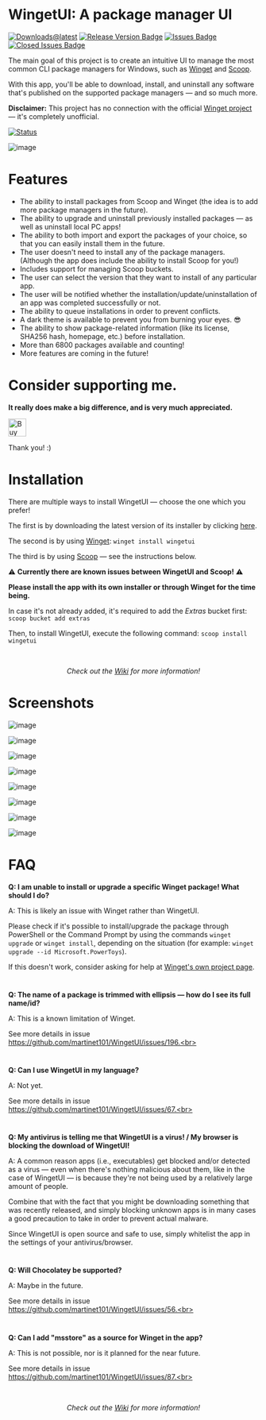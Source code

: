 # WingetUI: A package manager UI

[![Downloads@latest](https://img.shields.io/github/downloads/martinet101/WingetUI/total?style=for-the-badge)](https://github.com/martinet101/WingetUI/releases/latest/download/WingetUI.Installer.exe)
[![Release Version Badge](https://img.shields.io/github/v/release/martinet101/WingetUI?style=for-the-badge)](https://github.com/martinet101/WingetUI/releases)
[![Issues Badge](https://img.shields.io/github/issues/martinet101/WingetUI?style=for-the-badge)](https://github.com/martinet101/WingetUI/issues)
[![Closed Issues Badge](https://img.shields.io/github/issues-closed/martinet101/WingetUI?color=%238256d0&style=for-the-badge)](https://github.com/martinet101/WingetUI/issues?q=is%3Aissue+is%3Aclosed)

The main goal of this project is to create an intuitive UI to manage the most common CLI package managers for Windows, such as [Winget](https://learn.microsoft.com/en-us/windows/package-manager/) and [Scoop](https://scoop.sh/). 

With this app, you'll be able to download, install, and uninstall any software that's published on the supported package managers — and so much more.

**Disclaimer:** This project has no connection with the official [Winget project](https://github.com/microsoft/winget-cli) — it's completely unofficial.

[![Status](https://img.shields.io/badge/Project%20current%20development%20status-Active-brightgreen?style=for-the-badge)]()

![image](https://user-images.githubusercontent.com/67732686/195120018-212b6703-535c-4b17-9443-f0065550e631.png)


# Features

 - The ability to install packages from Scoop and Winget (the idea is to add more package managers in the future).
 - The ability to upgrade and uninstall previously installed packages — as well as uninstall local PC apps!
 - The ability to both import and export the packages of your choice, so that you can easily install them in the future.
 - The user doesn't need to install any of the package managers. (Although the app does include the ability to install Scoop for you!)
 - Includes support for managing Scoop buckets.
 - The user can select the version that they want to install of any particular app.
 - The user will be notified whether the installation/update/uninstallation of an app was completed successfully or not.
 - The ability to queue installations in order to prevent conflicts.
 - A dark theme is available to prevent you from burning your eyes. :sunglasses:
 - The ability to show package-related information (like its license, SHA256 hash, homepage, etc.) before installation.
 - More than 6800 packages available and counting!
 - More features are coming in the future!

# Consider supporting me. 

**It really does make a big difference, and is very much appreciated.**

<a href='https://ko-fi.com/martinet101' target='_blank'><img style='border:0px;height:36px;' src='https://az743702.vo.msecnd.net/cdn/kofi3.png?v=0' border='0' alt='Buy Me a Coffee at ko-fi.com' /></a>

Thank you! :)

# Installation

There are multiple ways to install WingetUI — choose the one which you prefer!
 
The first is by downloading the latest version of its installer by clicking [here](https://github.com/martinet101/WingetUI/releases/latest/download/WingetUI.Installer.exe).

The second is by using [Winget](https://learn.microsoft.com/en-us/windows/package-manager/): `winget install wingetui`

The third is by using [Scoop](https://scoop.sh/) — see the instructions below.

⚠️ **Currently there are known issues between WingetUI and Scoop!** ⚠️

**Please install the app with its own installer or through Winget for the time being.**

In case it's not already added, it's required to add the _Extras_ bucket first: `scoop bucket add extras`

Then, to install WingetUI, execute the following command: `scoop install wingetui`

<br><p align="center"><i>Check out the <a href="https://github.com/martinet101/WingetUI/wiki">Wiki</a> for more information!</i></p>

# Screenshots
 
![image](https://user-images.githubusercontent.com/67732686/195112595-28c5928b-2b0a-4730-b864-04037e644b72.png)

![image](https://user-images.githubusercontent.com/67732686/195112809-9719d303-9b70-45f3-9d94-aff9604e52e7.png)

![image](https://user-images.githubusercontent.com/67732686/195113058-655ce7aa-3a40-4621-9758-4839edd4fab5.png)

![image](https://user-images.githubusercontent.com/67732686/195113334-8dad53ac-80db-4894-ac91-8eebdc6bee91.png)

![image](https://user-images.githubusercontent.com/67732686/195113504-529a561a-0ccf-4969-bbc5-3625a245030b.png)

![image](https://user-images.githubusercontent.com/67732686/195113616-8e97bfb9-d463-41a8-b071-9f2180514ff9.png)

![image](https://user-images.githubusercontent.com/67732686/195113692-a4938fce-1be2-488d-bbfd-f44ab4aeb512.png)

![image](https://user-images.githubusercontent.com/67732686/195114107-abe537df-3ee4-4d81-8707-a189e83b7abe.png)


# FAQ

**Q: I am unable to install or upgrade a specific Winget package! What should I do?**<br>

A: This is likely an issue with Winget rather than WingetUI. 

Please check if it's possible to install/upgrade the package through PowerShell or the Command Prompt by using the commands `winget upgrade` or `winget install`, depending on the situation (for example: `winget upgrade --id Microsoft.PowerToys`). 

If this doesn't work, consider asking for help at [Winget's own project page](https://github.com/microsoft/winget-cli).<br>

#

**Q: The name of a package is trimmed with ellipsis — how do I see its full name/id?**<br>

A: This is a known limitation of Winget. 

See more details in issue https://github.com/martinet101/WingetUI/issues/196.<br>

#

**Q: Can I use WingetUI in my language?**<br>

A: Not yet. 

See more details in issue https://github.com/martinet101/WingetUI/issues/67.<br>

#

**Q: My antivirus is telling me that WingetUI is a virus! / My browser is blocking the download of WingetUI!**<br>

A: A common reason apps (i.e., executables) get blocked and/or detected as a virus — even when there's nothing malicious about them, like in the case of WingetUI — is because they're not being used by a relatively large amount of people.

Combine that with the fact that you might be downloading something that was recently released, and simply blocking unknown apps is in many cases a good precaution to take in order to prevent actual malware.

Since WingetUI is open source and safe to use, simply whitelist the app in the settings of your antivirus/browser.<br>

#

**Q: Will Chocolatey be supported?**<br>

A: Maybe in the future. 

See more details in issue https://github.com/martinet101/WingetUI/issues/56.<br>

#

**Q: Can I add "msstore" as a source for Winget in the app?**<br>

A: This is not possible, nor is it planned for the near future. 

See more details in issue https://github.com/martinet101/WingetUI/issues/87.<br>

<br><p align="center"><i>Check out the <a href="https://github.com/martinet101/WingetUI/wiki">Wiki</a> for more information!</i></p>
